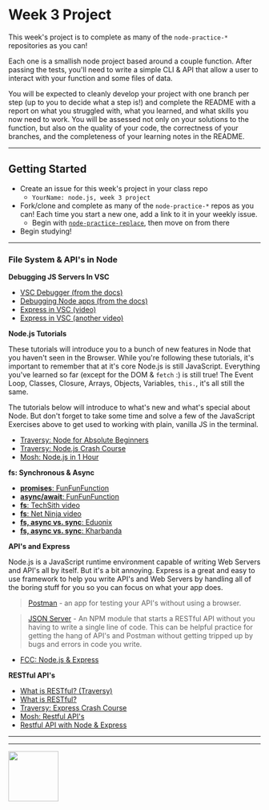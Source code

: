# Week 3 Project

This week's project is to complete as many of the  `node-practice-*` repositories as you can!

Each one is a smallish node project based around a couple function.  After passing the tests, you'll need to write a simple CLI & API that allow a user to interact with your function and some files of data.

You will be expected to cleanly develop your project with one branch per step (up to you to decide what a step is!) and complete the README with a report on what you struggled with, what you learned, and what skills you now need to work.   You will be assessed not only on your solutions to the function, but also on the quality of your code, the correctness of your branches, and the completeness of your learning notes in the README.


---

## Getting Started

* Create an issue for this week's project in your class repo
  * ```YourName: node.js, week 3 project```
* Fork/clone and complete as many of the `node-practice-*` repos as you can! Each time you start a new one, add a link to it in your weekly issue.
  * Begin with [`node-practice-replace`](https://github.com/HackYourFutureBelgium/node-practice-replace), then move on from there
* Begin studying!


---

### File System & API's in Node



__Debugging JS Servers In VSC__

* [VSC Debugger (from the docs)](https://code.visualstudio.com/docs/editor/debugging)
* [Debugging Node apps (from the docs)](https://code.visualstudio.com/docs/nodejs/nodejs-debugging)
* [Express in VSC (video)](https://www.youtube.com/watch?v=2oFKNL7vYV8)
* [Express in VSC (another video)](https://www.youtube.com/watch?v=yFtU6_UaOtA)

__Node.js Tutorials__

These tutorials will introduce you to a bunch of new features in Node that you haven't seen in the Browser.  While you're following these tutorials, it's important to remember that at it's core Node.js is still JavaScript.  Everything you've learned so far (except for the DOM & `fetch` :) is still true!  The Event Loop, Classes, Closure, Arrays, Objects, Variables, `this.`, it's all still the same.


The tutorials below will introduce to what's new and what's special about Node.  But don't forget to take some time and solve a few of the JavaScript Exercises above to get used to working with plain, vanilla JS in the terminal.

* [Traversy: Node for Absolute Beginners](https://www.youtube.com/watch?v=U8XF6AFGqlc)
* [Traversy: Node.js Crash Course](https://www.youtube.com/watch?v=fBNz5xF-Kx4)
* [Mosh: Node.js in 1 Hour](https://www.youtube.com/watch?v=TlB_eWDSMt4)



__fs: Synchronous & Async__
* [__promises__: FunFunFunction](https://www.youtube.com/watch?v=2d7s3spWAzo&list=PL0zVEGEvSaeEd9hlmCXrk5yUyqUag-n84)
* [__async/await__: FunFunFunction](https://www.youtube.com/watch?v=568g8hxJJp4)
* [__fs__: TechSith video](https://www.youtube.com/watch?v=a6dRdtOy4Bg)
* [__fs__: Net Ninja video](https://www.youtube.com/watch?v=U57kU311-nE)
* [__fs, async vs. sync__: Eduonix](https://www.youtube.com/watch?v=vctMo1fDwV4)
* [__fs, async vs. sync__: Kharbanda](https://www.youtube.com/watch?v=dgdcXGxh93s)


__API's and Express__

Node.js is a JavaScript runtime environment capable of writing Web Servers and API's all by itself.  But it's a bit annoying.  Express is a great and easy to use framework to help you write API's and Web Servers by handling all of the boring stuff for you so you can focus on what your app does.

> [Postman](https://duckduckgo.com/?q=postman+tutorials&t=brave&iax=videos&ia=videos) - an app for testing your API's without using a browser.

> [JSON Server](https://github.com/typicode/json-server) - An NPM module that starts a RESTful API without you having to write a single line of code.  This can be helpful practice for getting the hang of API's and Postman without getting tripped up by bugs and errors in code you write.


* [FCC: Node.js & Express](https://www.youtube.com/watch?v=G8uL0lFFoN0)

__RESTful API's__


* [What is RESTful? (Traversy)](https://www.youtube.com/watch?v=Q-BpqyOT3a8)
* [What is RESTful?](https://www.youtube.com/watch?v=7YcW25PHnAA)
* [Traversy: Express Crash Course](https://www.youtube.com/watch?v=gnsO8-xJ8rs)
* [Mosh: Restful API's](https://www.youtube.com/watch?v=pKd0Rpw7O48)
* [Restful API with Node & Express](https://www.youtube.com/watch?v=7nulchT1Ruk)

<hr>
<hr>
<a href="https://hackyourfuture.be" target="_blank"><img
    src="https://user-images.githubusercontent.com/18554853/63941625-4c7c3d00-ca6c-11e9-9a76-8d5e3632fe70.jpg"
    width="100" height="100"></a>
